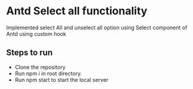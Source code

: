 # Antd Select all functionality

Implemented select All and unselect all option using Select component of Antd using custom hook

## Steps to run
- Clone the repository
- Run npm i in root directory.
- Run npm start to start the local server 